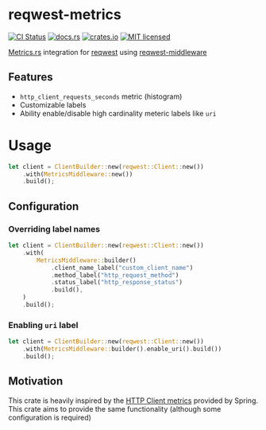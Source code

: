 # reqwest-metrics

[![CI Status](https://github.com/ranger-ross/reqwest-metrics/workflows/Test/badge.svg)](https://github.com/ranger-ross/reqwest-metrics/actions)
[![docs.rs](https://docs.rs/reqwest-metrics/badge.svg)](https://docs.rs/reqwest-metrics)
[![crates.io](https://img.shields.io/crates/v/reqwest-metrics.svg)](https://crates.io/crates/reqwest-metrics)
[![MIT licensed](https://img.shields.io/badge/license-MIT-blue.svg)](https://github.com/ranger-ross/reqwest-metrics/blob/master/LICENSE)

[Metrics.rs](https://metrics.rs/) integration for [reqwest](https://docs.rs/reqwest/latest/reqwest/) using [reqwest-middleware](https://docs.rs/reqwest-middleware/latest/reqwest_middleware/)

## Features 

* `http_client_requests_seconds` metric (histogram)
* Customizable labels
* Ability enable/disable high cardinality meteric labels like `uri`

# Usage

```rust
let client = ClientBuilder::new(reqwest::Client::new())
    .with(MetricsMiddleware::new())
    .build();
```

## Configuration

### Overriding label names

```rust
let client = ClientBuilder::new(reqwest::Client::new())
    .with(
        MetricsMiddleware::builder()
            .client_name_label("custom_client_name")
            .method_label("http_request_method")
            .status_label("http_response_status")
            .build(),
    )
    .build();
```

### Enabling `uri` label


```rust
let client = ClientBuilder::new(reqwest::Client::new())
    .with(MetricsMiddleware::builder().enable_uri().build())
    .build();

```

## Motivation

This crate is heavily inspired by the [HTTP Client metrics](https://docs.spring.io/spring-boot/reference/actuator/metrics.html#actuator.metrics.supported.http-clients) provided by Spring. This crate aims to provide the same functionality (although some configuration is required)

